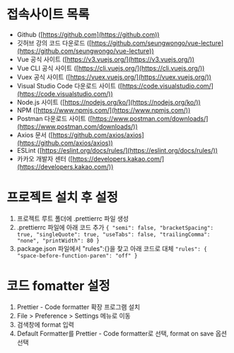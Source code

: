 # 접속사이트 목록

* Github ([https://github.com](https://github.com))
* 깃허브 강의 코드 다운로드 ([https://github.com/seungwongo/vue-lecture](https://github.com/seungwongo/vue-lecture))
* Vue 공식 사이트 ([https://v3.vuejs.org/](https://v3.vuejs.org/))
* Vue CLI 공식 사이트 ([https://cli.vuejs.org/](https://cli.vuejs.org/))
* Vuex 공식 사이트 ([https://vuex.vuejs.org/](https://vuex.vuejs.org/))
* Visual Studio Code 다운로드 사이트 ([https://code.visualstudio.com/](https://code.visualstudio.com/))
* Node.js 사이트 ([https://nodejs.org/ko/](https://nodejs.org/ko/))
* NPM ([https://www.npmjs.com/](https://www.npmjs.com/))
* Postman 다운로드 사이트 ([https://www.postman.com/downloads/](https://www.postman.com/downloads/))
* Axios 문서 ([https://github.com/axios/axios](https://github.com/axios/axios))
* ESLint ([https://eslint.org/docs/rules/](https://eslint.org/docs/rules/))
* 카카오 개발자 센터 ([https://developers.kakao.com/](https://developers.kakao.com/))

# 프로젝트 설치 후 설정
1. 프로젝트 루트 폴더에 .prettierrc 파일 생성
2. .prettierrc 파일에 아래 코드 추가
`{
  "semi": false,
  "bracketSpacing": true,
  "singleQuote": true,
  "useTabs": false,
  "trailingComma": "none",
  "printWidth": 80
}`
3. package.json 파일에서 "rules":{}을 찾고 아래 코드로 대체
`"rules": {
      "space-before-function-paren": "off"
    }` 


# 코드 fomatter 설정
1. Prettier - Code formatter 확장 프로그램 설치
2. File > Preference > Settings 메뉴로 이동
3. 검색창에 format 입력
4. Default Formatter를 Prettier - Code formatter로 선택, format on save 옵션 선택
